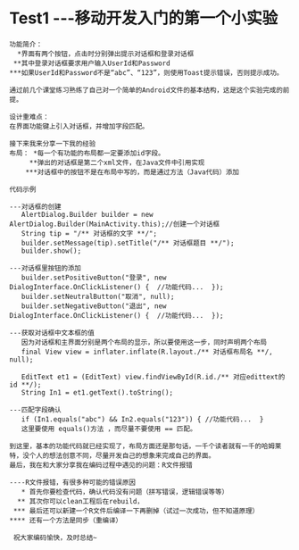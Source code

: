 # Test1  ---移动开发入门的第一个小实验

    功能简介：
      *界面有两个按钮，点击时分别弹出提示对话框和登录对话框
     **其中登录对话框要求用户输入UserId和Password
    ***如果UserId和Password不是“abc”、“123”，则使用Toast提示错误，否则提示成功。

    通过前几个课堂练习熟练了自己对一个简单的Android文件的基本结构，这是这个实验完成的前提。

    设计重难点：
    在界面功能键上引入对话框，并增加字段匹配。

    接下来我来分享一下我的经验
    布局： *每一个有功能的布局都一定要添加id字段。
         **弹出的对话框是第二个xml文件，在Java文件中引用实现
        ***对话框中的按钮不是在布局中写的，而是通过方法（Java代码）添加
     
    代码示例

    ---对话框的创建 
       AlertDialog.Builder builder = new AlertDialog.Builder(MainActivity.this);//创建一个对话框
       String tip = "/** 对话框的文字 **/";
       builder.setMessage(tip).setTitle("/** 对话框题目 **/");
       builder.show(); 
  
    ---对话框里按钮的添加
       builder.setPositiveButton("登录", new DialogInterface.OnClickListener() {  //功能代码...  });
       builder.setNeutralButton("取消", null);
       builder.setNegativeButton("退出", new DialogInterface.OnClickListener() {  //功能代码...  });
   
    ---获取对话框中文本框的值
       因为对话框和主界面分别是两个布局的显示，所以要使用这一步，同时声明两个布局
       final View view = inflater.inflate(R.layout./** 对话框布局名 **/, null);
   
       EditText et1 = (EditText) view.findViewById(R.id./** 对应edittext的id **/);
       String In1 = et1.getText().toString();
   
    ---匹配字段确认
       if (In1.equals("abc") && In2.equals("123")) { //功能代码...  }
       这里要使用 equals()方法 ，而尽量不要使用 == 匹配。
  
    到这里，基本的功能代码就已经实现了，布局方面还是那句话，一千个读者就有一千的哈姆莱特，没个人的想法创意不同，尽量开发自己的想象来完成自己的界面。
    最后，我在和大家分享我在编码过程中遇见的问题：R文件报错  

    ----R文件报错，有很多种可能的错误原因
       * 首先你要检查代码，确认代码没有问题（拼写错误，逻辑错误等等）
      ** 其次你可以clean工程后在rebuild，
     *** 最后还可以新建一个R文件后编译一下再删掉（试过一次成功，但不知道原理）
    **** 还有一个方法是同步（重编译）

     祝大家编码愉快，及时总结~
   
